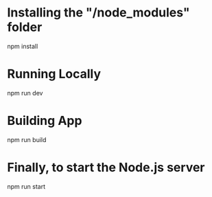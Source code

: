 # Installing the "/node_modules" folder

npm install

# Running Locally

npm run dev

# Building App

npm run build

# Finally, to start the Node.js server

npm run start